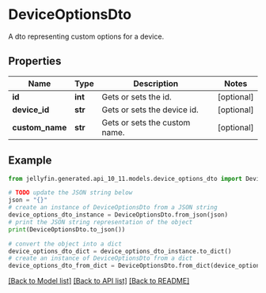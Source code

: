 # DeviceOptionsDto

A dto representing custom options for a device.

## Properties

Name | Type | Description | Notes
------------ | ------------- | ------------- | -------------
**id** | **int** | Gets or sets the id. | [optional] 
**device_id** | **str** | Gets or sets the device id. | [optional] 
**custom_name** | **str** | Gets or sets the custom name. | [optional] 

## Example

```python
from jellyfin.generated.api_10_11.models.device_options_dto import DeviceOptionsDto

# TODO update the JSON string below
json = "{}"
# create an instance of DeviceOptionsDto from a JSON string
device_options_dto_instance = DeviceOptionsDto.from_json(json)
# print the JSON string representation of the object
print(DeviceOptionsDto.to_json())

# convert the object into a dict
device_options_dto_dict = device_options_dto_instance.to_dict()
# create an instance of DeviceOptionsDto from a dict
device_options_dto_from_dict = DeviceOptionsDto.from_dict(device_options_dto_dict)
```
[[Back to Model list]](README.md#documentation-for-models) [[Back to API list]](README.md#documentation-for-api-endpoints) [[Back to README]](README.md)


